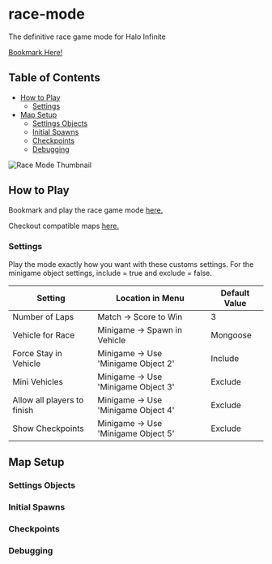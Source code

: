 # race-mode
The definitive race game mode for Halo Infinite

[Bookmark Here!](https://www.halowaypoint.com/en-gb/halo-infinite/ugc/modes/6ff26100-5290-4499-b51e-34e2a93de059)

## Table of Contents
- [How to Play](#how-to-play)
  - [Settings](#settings)
- [Map Setup](#map-setup)
  - [Settings Objects](#settings-objects)
  - [Initial Spawns](#initial-spawns)
  - [Checkpoints](#checkpoints)
  - [Debugging](#debugging)



![Race Mode Thumbnail](https://blobs-infiniteugc.svc.halowaypoint.com/ugcstorage/ugcgamevariant/6ff26100-5290-4499-b51e-34e2a93de059/0d811590-42de-46a9-9650-1d222cc511fa/images/screenshot1.jpg)

## How to Play
Bookmark and play the race game mode [here.](https://www.halowaypoint.com/en-gb/halo-infinite/ugc/modes/6ff26100-5290-4499-b51e-34e2a93de059)

Checkout compatible maps [here.](Supported-Maps.md)

### Settings
Play the mode exactly how you want with these customs settings. For the minigame object settings, include = true and exclude = false.


| Setting | Location in Menu | Default Value |
| ------- | ---------------- | ------------- |
| Number of Laps | Match -> Score to Win | 3 |
| Vehicle for Race | Minigame -> Spawn in Vehicle | Mongoose |
| Force Stay in Vehicle | Minigame -> Use 'Minigame Object 2' | Include |
| Mini Vehicles | Minigame -> Use 'Minigame Object 3' | Exclude |
| Allow all players to finish | Minigame -> Use 'Minigame Object 4' | Exclude |
| Show Checkpoints | Minigame -> Use 'Minigame Object 5' | Exclude |

## Map Setup
### Settings Objects
### Initial Spawns
### Checkpoints
### Debugging

